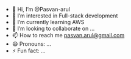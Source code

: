 - 👋 Hi, I’m @Pasvan-arul
- 👀 I’m interested in Full-stack development
- 🌱 I’m currently learning AWS
- 💞️ I’m looking to collaborate on ...
- 📫 How to reach me pasvan.arul@gmail.com
- 😄 Pronouns: ...
- ⚡ Fun fact: ...

<!---
Pasvan-arul/Pasvan-arul is a ✨ special ✨ repository because its `README.md` (this file) appears on your GitHub profile.
You can click the Preview link to take a look at your changes.
--->
